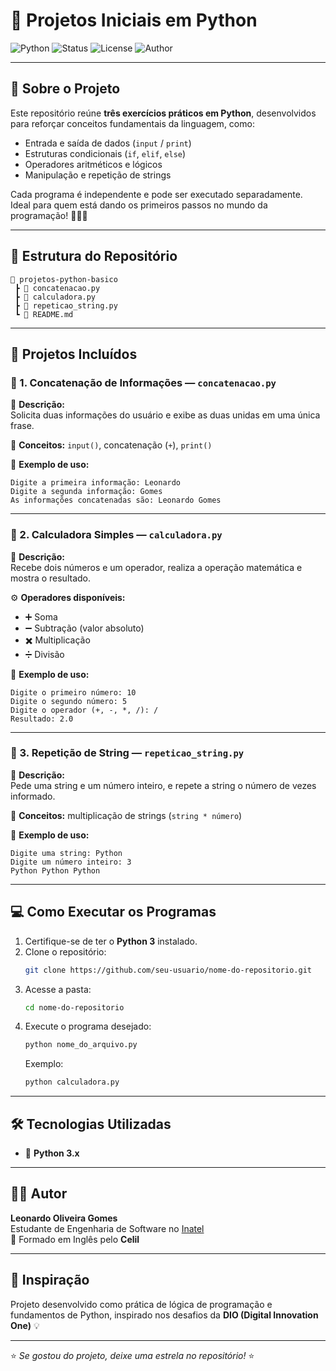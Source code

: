 # 🐍 Projetos Iniciais em Python  

![Python](https://img.shields.io/badge/Python-3.x-blue?logo=python)
![Status](https://img.shields.io/badge/Status-Concluído-brightgreen)
![License](https://img.shields.io/badge/Licença-MIT-lightgrey)
![Author](https://img.shields.io/badge/Autor-Leonardo%20Oliveira%20Gomes-blue)

---

## 🚀 Sobre o Projeto
Este repositório reúne **três exercícios práticos em Python**, desenvolvidos para reforçar conceitos fundamentais da linguagem, como:
- Entrada e saída de dados (`input` / `print`)
- Estruturas condicionais (`if`, `elif`, `else`)
- Operadores aritméticos e lógicos
- Manipulação e repetição de strings

Cada programa é independente e pode ser executado separadamente.  
Ideal para quem está dando os primeiros passos no mundo da programação! 👨‍💻✨

---

## 📂 Estrutura do Repositório
```
📁 projetos-python-basico
 ┣ 📜 concatenacao.py
 ┣ 📜 calculadora.py
 ┣ 📜 repeticao_string.py
 ┗ 📜 README.md
```

---

## 🧩 Projetos Incluídos

### 🔹 1. Concatenação de Informações — `concatenacao.py`
💬 **Descrição:**  
Solicita duas informações do usuário e exibe as duas unidas em uma única frase.  

🧠 **Conceitos:** `input()`, concatenação (`+`), `print()`  

📘 **Exemplo de uso:**
```
Digite a primeira informação: Leonardo
Digite a segunda informação: Gomes
As informações concatenadas são: Leonardo Gomes
```

---

### 🔹 2. Calculadora Simples — `calculadora.py`
💬 **Descrição:**  
Recebe dois números e um operador, realiza a operação matemática e mostra o resultado.  

⚙️ **Operadores disponíveis:**
- ➕ Soma  
- ➖ Subtração (valor absoluto)  
- ✖️ Multiplicação  
- ➗ Divisão  

📘 **Exemplo de uso:**
```
Digite o primeiro número: 10
Digite o segundo número: 5
Digite o operador (+, -, *, /): /
Resultado: 2.0
```

---

### 🔹 3. Repetição de String — `repeticao_string.py`
💬 **Descrição:**  
Pede uma string e um número inteiro, e repete a string o número de vezes informado.  

🧠 **Conceitos:** multiplicação de strings (`string * número`)

📘 **Exemplo de uso:**
```
Digite uma string: Python
Digite um número inteiro: 3
Python Python Python
```

---

## 💻 Como Executar os Programas
1. Certifique-se de ter o **Python 3** instalado.  
2. Clone o repositório:
   ```bash
   git clone https://github.com/seu-usuario/nome-do-repositorio.git
   ```
3. Acesse a pasta:
   ```bash
   cd nome-do-repositorio
   ```
4. Execute o programa desejado:
   ```bash
   python nome_do_arquivo.py
   ```
   Exemplo:
   ```bash
   python calculadora.py
   ```

---

## 🛠️ Tecnologias Utilizadas
- 🐍 **Python 3.x**

---

## 👨‍💻 Autor
**Leonardo Oliveira Gomes**  
Estudante de Engenharia de Software no [Inatel](https://inatel.br)  
💼 Formado em Inglês pelo **Celil**

---

## 🏁 Inspiração
Projeto desenvolvido como prática de lógica de programação e fundamentos de Python, inspirado nos desafios da **DIO (Digital Innovation One)** 💡

---

⭐ *Se gostou do projeto, deixe uma estrela no repositório!* ⭐
